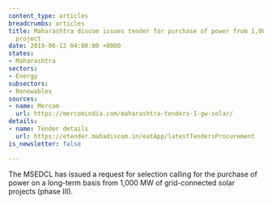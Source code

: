 ```yaml
---
content_type: articles
breadcrumbs: articles
title: Maharashtra discom issues tender for purchase of power from 1,000 MW solar
  project
date: 2019-06-12 04:00:00 +0000
states:
- Maharashtra
sectors:
- Energy
subsectors:
- Renewables
sources:
- name: Mercom
  url: https://mercomindia.com/maharashtra-tenders-1-gw-solar/
details:
- name: Tender details
  url: https://etender.mahadiscom.in/eatApp/latestTendersProcurement
is_newsletter: false

---
```

The MSEDCL has issued a request for selection calling for the purchase of power on a long-term basis from 1,000 MW of grid-connected solar projects (phase III).
